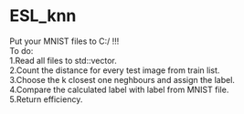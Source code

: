 # ESL_knn<br>

Put your MNIST files to C:/   !!!
<br>
To do:<br>
1.Read all files to std::vector. <br>
2.Count the distance for every test image from train list.<br>
3.Choose the k closest one neghbours and assign the label.<br>
4.Compare the calculated label with label from MNIST file.<br>
5.Return efficiency.<br>
